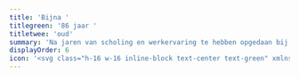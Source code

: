 ```yaml
---
title: 'Bijna '
titlegreen: '86 jaar '
titletwee: 'oud'
summary: 'Na jaren van scholing en werkervaring te hebben opgedaan bij zijn vader en opa, melde de vierde generatie Kas Douma jr. zich in 2012 bij de Kamer van Koophandel onder de naam Kas Douma dakbedekking & onderhoudsbedrijf.'
displayOrder: 6
icon: '<svg class="h-16 w-16 inline-block text-center text-green" xmlns="http://www.w3.org/2000/svg" viewBox="0 0 90 90"><defs><style>.cls-1{fill:#82a84d;}.cls-2{fill:#fff;}</style></defs><g id="Laag_2" data-name="Laag 2"><g id="Laag_1-2" data-name="Laag 1"><circle class="cls-1" cx="45" cy="45" r="45"/><path class="cls-2" d="M67.92,28.11h-9V24.64a2.07,2.07,0,0,0-2.08-2.08H33.19a2.07,2.07,0,0,0-2.08,2.08v3.47h-9A2.08,2.08,0,0,0,20,30.19v4.87c0,3.09,1.95,6.28,5.37,8.74a20.38,20.38,0,0,0,9.55,3.62,19.3,19.3,0,0,0,5.91,6.39v6.25H36.67c-3.07,0-5.56,1.79-5.56,4.86v1a1,1,0,0,0,1,1h25.7a1,1,0,0,0,1-1v-1c0-3.07-2.49-4.86-5.56-4.86H49.17V53.81a19.3,19.3,0,0,0,5.91-6.39,20.29,20.29,0,0,0,9.55-3.62C68,41.34,70,38.15,70,35.06V30.19A2.08,2.08,0,0,0,67.92,28.11ZM28.62,39.29c-2.12-1.53-3.06-3.23-3.06-4.23V33.67h5.57a31.2,31.2,0,0,0,1.11,7.48A13.92,13.92,0,0,1,28.62,39.29Zm35.82-4.23c0,1.39-1.53,3.13-3.06,4.23a14,14,0,0,1-3.63,1.86,30.7,30.7,0,0,0,1.11-7.48h5.58Z"/></g></g></svg>'
---
```

